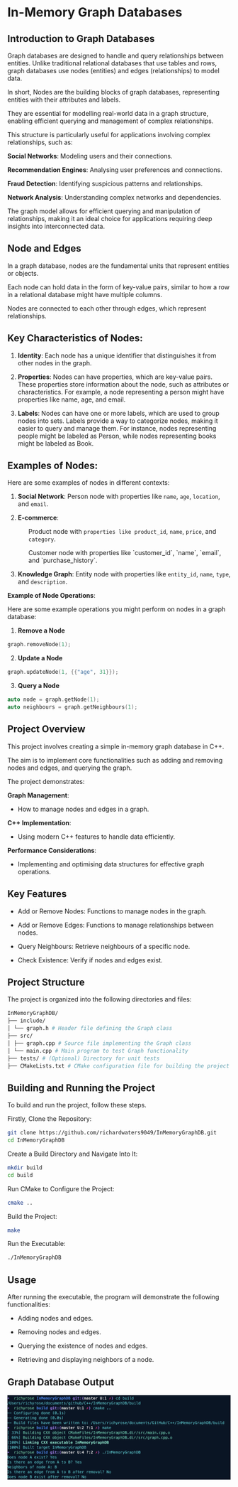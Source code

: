 # In-Memory Graph Databases

## Introduction to Graph Databases

Graph databases are designed to handle and query relationships between entities. Unlike traditional relational databases that use tables and rows, graph databases use nodes (entities) and edges (relationships) to model data.

In short, Nodes are the building blocks of graph databases, representing entities with their attributes and labels.

They are essential for modelling real-world data in a graph structure, enabling efficient querying and management of complex relationships.

This structure is particularly useful for applications involving complex relationships, such as:

**Social Networks**: Modeling users and their connections.

**Recommendation Engines**: Analysing user preferences and connections.

**Fraud Detection**: Identifying suspicious patterns and relationships.

**Network Analysis**: Understanding complex networks and dependencies.

The graph model allows for efficient querying and manipulation of relationships, making it an ideal choice for applications requiring deep insights into interconnected data.

## Node and Edges

In a graph database, nodes are the fundamental units that represent entities or objects.

Each node can hold data in the form of key-value pairs, similar to how a row in a relational database might have multiple columns.

Nodes are connected to each other through edges, which represent relationships.

## Key Characteristics of Nodes:

1. **Identity**: Each node has a unique identifier that distinguishes it from other nodes in the graph.

2. **Properties**: Nodes can have properties, which are key-value pairs. These properties store information about the node, such as attributes or characteristics.
   For example, a node representing a person might have properties like name, age, and email.

3. **Labels**: Nodes can have one or more labels, which are used to group nodes into sets.
   Labels provide a way to categorize nodes, making it easier to query and manage them.
   For instance, nodes representing people might be labeled as Person, while nodes representing books might be labeled as Book.

## Examples of Nodes:

Here are some examples of nodes in different contexts:

1. **Social Network**: Person node with properties like `name`, `age`, `location`, and `email`.

2. **E-commerce**: <ul>Product node with `properties like product_id`, `name`, `price`, and `category`.</ul>
   <ul>Customer node with properties like `customer_id`, `name`, `email`, and `purchase_history`.</ul>

3. **Knowledge Graph**: Entity node with properties like `entity_id`, `name`, `type`, and `description`.

**Example of Node Operations**:

Here are some example operations you might perform on nodes in a graph database:

1. **Remove a Node**

```cpp
graph.removeNode(1);
```

2. **Update a Node**

```cpp
graph.updateNode(1, {{"age", 31}});
```

3. **Query a Node**

```cpp
auto node = graph.getNode(1);
auto neighbours = graph.getNeighbours(1);
```

## Project Overview

This project involves creating a simple in-memory graph database in C++.

The aim is to implement core functionalities such as adding and removing nodes and edges, and querying the graph.

The project demonstrates:

**Graph Management**:

- How to manage nodes and edges in a graph.

**C++ Implementation**:

- Using modern C++ features to handle data efficiently.

**Performance Considerations**:

- Implementing and optimising data structures for effective graph operations.

## Key Features

- Add or Remove Nodes: Functions to manage nodes in the graph.

- Add or Remove Edges: Functions to manage relationships between nodes.

- Query Neighbours: Retrieve neighbours of a specific node.

- Check Existence: Verify if nodes and edges exist.

## Project Structure

The project is organized into the following directories and files:

```makefile
InMemoryGraphDB/
├── include/
│ └── graph.h # Header file defining the Graph class
├── src/
│ ├── graph.cpp # Source file implementing the Graph class
│ └── main.cpp # Main program to test Graph functionality
├── tests/ # (Optional) Directory for unit tests
├── CMakeLists.txt # CMake configuration file for building the project
```

## Building and Running the Project

To build and run the project, follow these steps.

Firstly, Clone the Repository:

```sh
git clone https://github.com/richardwaters9049/InMemoryGraphDB.git
cd InMemoryGraphDB
```

Create a Build Directory and Navigate Into It:

```sh
mkdir build
cd build
```

Run CMake to Configure the Project:

```sh
cmake ..
```

Build the Project:

```sh
make
```

Run the Executable:

```sh
./InMemoryGraphDB
```

## Usage

After running the executable, the program will demonstrate the following functionalities:

- Adding nodes and edges.

- Removing nodes and edges.

- Querying the existence of nodes and edges.

- Retrieving and displaying neighbors of a node.

## Graph Database Output

![Graph Database Screenshot](images/graph-database.png)
